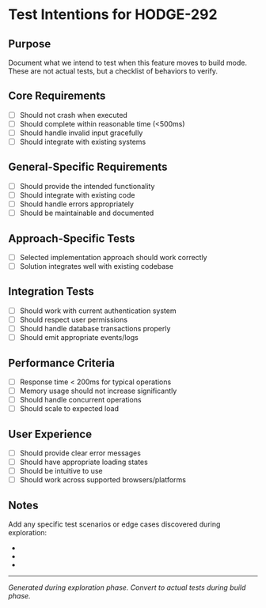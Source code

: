 # Test Intentions for HODGE-292

## Purpose
Document what we intend to test when this feature moves to build mode.
These are not actual tests, but a checklist of behaviors to verify.

## Core Requirements
- [ ] Should not crash when executed
- [ ] Should complete within reasonable time (<500ms)
- [ ] Should handle invalid input gracefully
- [ ] Should integrate with existing systems

## General-Specific Requirements
- [ ] Should provide the intended functionality
- [ ] Should integrate with existing code
- [ ] Should handle errors appropriately
- [ ] Should be maintainable and documented

## Approach-Specific Tests
- [ ] Selected implementation approach should work correctly
- [ ] Solution integrates well with existing codebase

## Integration Tests
- [ ] Should work with current authentication system
- [ ] Should respect user permissions
- [ ] Should handle database transactions properly
- [ ] Should emit appropriate events/logs

## Performance Criteria
- [ ] Response time < 200ms for typical operations
- [ ] Memory usage should not increase significantly
- [ ] Should handle concurrent operations
- [ ] Should scale to expected load

## User Experience
- [ ] Should provide clear error messages
- [ ] Should have appropriate loading states
- [ ] Should be intuitive to use
- [ ] Should work across supported browsers/platforms

## Notes
Add any specific test scenarios or edge cases discovered during exploration:

-
-
-

---
*Generated during exploration phase. Convert to actual tests during build phase.*